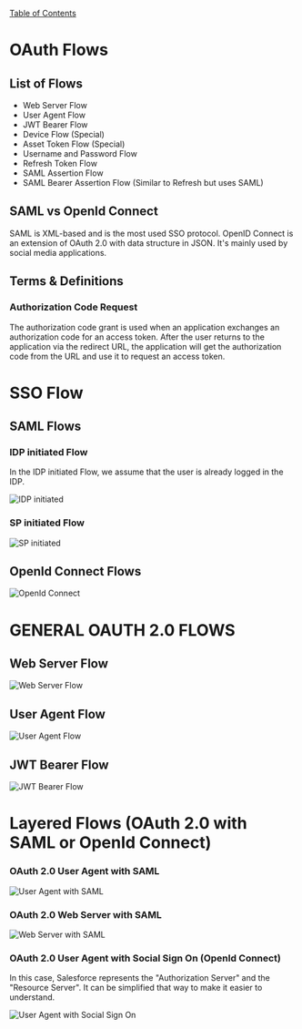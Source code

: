 [Table of Contents](../Documentation.md)

# OAuth Flows

## List of Flows

- Web Server Flow
- User Agent Flow
- JWT Bearer Flow
- Device Flow (Special)
- Asset Token Flow (Special)
- Username and Password Flow
- Refresh Token Flow
- SAML Assertion Flow
- SAML Bearer Assertion Flow (Similar to Refresh but uses SAML)

## SAML vs OpenId Connect

SAML is XML-based and is the most used SSO protocol. OpenID Connect is an extension of OAuth 2.0 with data structure in JSON. It's mainly used by social media applications.

## Terms & Definitions

### Authorization Code Request

The authorization code grant is used when an application exchanges an authorization code for an access token. After the user returns to the application via the redirect URL, the application will get the authorization code from the URL and use it to request an access token.

# SSO Flow

## SAML Flows

### IDP initiated Flow

In the IDP initiated Flow, we assume that the user is already logged in the IDP.

![IDP initiated](../../Images/CTA%20-%20Diagrams%20-%20SAML%20-%20IDP%20initiated.png)

### SP initiated Flow

![SP initiated](../../Images/CTA%20-%20Diagrams%20-%20SAML%20-%20SP%20initiated.png)

## OpenId Connect Flows

![OpenId Connect](../../Images/CTA%20-%20Diagrams%20-%20OpenId%20Connect.png)

# GENERAL OAUTH 2.0 FLOWS

## Web Server Flow

![Web Server Flow](../../Images/CTA%20-%20Diagrams%20-%20Web%20Server%20Flow.png)

## User Agent Flow

![User Agent Flow](../../Images/CTA%20-%20Diagrams%20-%20User%20Agent%20Flow.png)

## JWT Bearer Flow

![JWT Bearer Flow](../../Images/CTA%20-%20Diagrams%20-%20JWT%20Bearer%20Flow.png)

# Layered Flows (OAuth 2.0 with SAML or OpenId Connect)

### OAuth 2.0 User Agent with SAML

![User Agent with SAML](../../Images/CTA%20-%20Diagrams%20-%20OAuth%202.0%20User%20Agent%20with%20SAML.png)

### OAuth 2.0 Web Server with SAML

![Web Server with SAML](../../Images/CTA%20-%20Diagrams%20-%20OAuth%202.0%20Web%20Server%20with%20SAML.png)

### OAuth 2.0 User Agent with Social Sign On (OpenId Connect)

In this case, Salesforce represents the "Authorization Server" and the "Resource Server". It can be simplified that way to make it easier to understand.

![User Agent with Social Sign On](../../Images/CTA%20-%20Diagrams%20-%20OAuth%202.0%20User%20Agent%20with%20Social%20Sign%20On.png)
